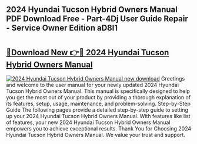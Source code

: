 ## 2024 Hyundai Tucson Hybrid Owners Manual PDF Download Free - Part-4Dj User Guide Repair - Service Owner Edition aD8l1

# <h2><a href="http://bc28502.oget.top/?id=2024+Hyundai+Tucson+Hybrid+Owners+Manual">🔗Download New 👉🔴 2024 Hyundai Tucson Hybrid Owners Manual</a></h2>

[![2024 Hyundai Tucson Hybrid Owners Manual new download](https://i.imgur.com/5g1atiW.png)](http://bc28502.oget.top/?id=2024+Hyundai+Tucson+Hybrid+Owners+Manual)
Greetings and welcome to the user manual for your newly updated 2024 Hyundai Tucson Hybrid Owners Manual. This manual is specifically designed to help you get the most out of your product by providing a thorough explanation of its features, setup, usage, maintenance, and problem-solving. Step-by-Step Guide The following pages provide a detailed step-by-step guide to setting up your 2024 Hyundai Tucson Hybrid Owners Manual. With features like list of features, your new 2024 Hyundai Tucson Hybrid Owners Manual empowers you to achieve exceptional results. Thank You for Choosing 2024 Hyundai Tucson Hybrid Owners Manual. We value your trust and support.
